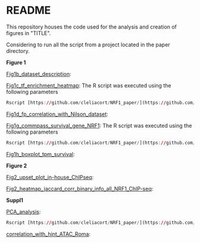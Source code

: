 # README

This repository houses the code used for the analysis and creation of figures in "TITLE".

Considering to run all the script from a project located in the paper directory.

**Figure 1**

[Fig1b_dataset_description]([https://github.com/cleliacort/NRF1_paper/](https://github.com/cleliacort/NRF1_paper/)Fig1/scripts/Figure1_dataset_pheno_description.md): 

[Fig1c_tf_enrichment_heatmap]([https://github.com/cleliacort/NRF1_paper/](https://github.com/cleliacort/NRF1_paper/)Fig1/scripts/Figure1c_motif_matrix_heatmap.R): The R script was executed using the following parameters

```r
Rscript [https://github.com/cleliacort/NRF1_paper/](https://github.com/cleliacort/NRF1_paper/)Fig1/scripts/Figure1c_motif_matrix_heatmap.R -i Fig1/data/matrix_motif_atac_tumour_mgus_0423_groupv2.txt -o Fig1/ -p heatmap_motifs_score_obs_exp_atac_tumour_mgus_0423_groupv2 -c 3 -store_rc TRUE
```

[Fig1d_fp_correlation_with_Nilson_dataset]([https://github.com/cleliacort/NRF1_paper/](https://github.com/cleliacort/NRF1_paper/)Fig1/scripts/Figure1d_correlation_with_Nilson.md):

[Fig1g_commpass_survival_gene_NRF1](Figure1g_commpass_survival_gene_auto.R): The R script was executed using the following parameters

```r
Rscript [https://github.com/cleliacort/NRF1_paper/](https://github.com/cleliacort/NRF1_paper/)Fig1/scripts/Figure1g_commpass_survival_gene_auto.R -i "NRF1" -r COMMPASS_IA17/MMRF_CoMMpass_IA17_salmon_geneUnstranded_tpm.tsv -o Fig1/figures/ -p survival_commpass_NRF1_median -surv COMMPASS_IA17/MMRF_CoMMpass_IA17_STAND_ALONE_SURVIVAL_V2.tsv -c "CD138pos" -t "median”
```

[Fig1h_boxplot_tpm_survival]([https://github.com/cleliacort/NRF1_paper/](https://github.com/cleliacort/NRF1_paper/)Fig1/scripts/Figure1h_boxplot_tpm_survival.md):

**Figure 2**

[Fig2_upset_plot_in-house_ChIPseq]([https://github.com/cleliacort/NRF1_paper/](https://github.com/cleliacort/NRF1_paper/)Fig1/scripts/Figure2_upset_plot_in-house_ChIPseq.md):

[Fig2_heatmap_jaccard_corr_binary_info_all_NRF1_ChIP-seq]([https://github.com/cleliacort/NRF1_paper/](https://github.com/cleliacort/NRF1_paper/)Fig1/scripts/Figure2_heatmap_jaccard_corr_binary_info_all_NRF1_ChIP-seq.md):

**Suppl1**

[PCA_analysis]( [https://github.com/cleliacort/NRF1_paper/](https://github.com/cleliacort/NRF1_paper/)Fig1/scripts/Supp_scripts_github/PCA_analysis_auto_0124.R):

```r
Rscript [https://github.com/cleliacort/NRF1_paper/](https://github.com/cleliacort/NRF1_paper/)Fig1/scripts/Supp_scripts_github/PCA_analysis_auto_0124.R -i Fig1/data/Suppl/matrix_with_multicov_atac_mgus_MAXIMUM_VALUE_0423.txt -o Fig1/figures/Suppl/ -p "PCA_master_list_tumour_of_tumour_samples.png" -pheno Fig1/data/Suppl/sample_sheet_official_clinical_2023_subsetted_PHENOTYPE.csv
```

[correlation_with_hint_ATAC_Roma]([https://github.com/cleliacort/NRF1_paper/](https://github.com/cleliacort/NRF1_paper/)Fig1/scripts/Supp_scripts_github/correlation_with_hint_ATAC_Roma.md):